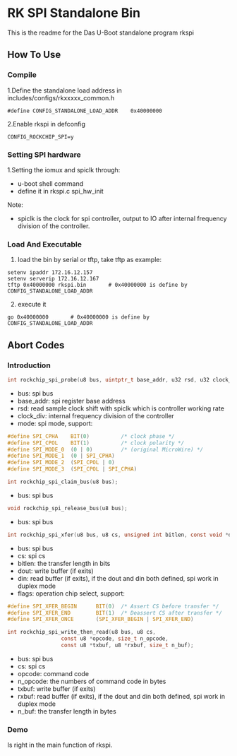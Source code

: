 # RK SPI Standalone Bin

This is the readme for the Das U-Boot standalone program rkspi


How To Use
------------------------
### Compile

1.Define the standalone load address in includes/configs/rkxxxxx_common.h

```shell
#define CONFIG_STANDALONE_LOAD_ADDR    0x40000000
```

2.Enable rkspi in defconfig

```
CONFIG_ROCKCHIP_SPI=y
```

### Setting SPI hardware

1.Setting the iomux and spiclk through:

- u-boot shell command
- define it in rkspi.c spi_hw_init

Note:

- spiclk is the clock for spi controller, output to IO after internal frequency division of the controller.

### Load And Executable

1. load the bin by serial or tftp, take tftp as example:

```shell
setenv ipaddr 172.16.12.157
setenv serverip 172.16.12.167
tftp 0x40000000 rkspi.bin		# 0x40000000 is define by CONFIG_STANDALONE_LOAD_ADDR
```

2. execute it

```shell
go 0x40000000		# 0x40000000 is define by CONFIG_STANDALONE_LOAD_ADDR
```

## Abort Codes

### Introduction

```c
int rockchip_spi_probe(u8 bus, uintptr_t base_addr, u32 rsd, u32 clock_div, u32 mode);
```

- bus: spi bus
- base_addr: spi register base address
- rsd: read sample clock shift with spiclk which is controller working rate
- clock_div: internal frequency division of the controller
- mode: spi mode, support:

```c
#define SPI_CPHA	BIT(0)			/* clock phase */
#define SPI_CPOL	BIT(1)			/* clock polarity */
#define SPI_MODE_0	(0 | 0)			/* (original MicroWire) */
#define SPI_MODE_1	(0 | SPI_CPHA)
#define SPI_MODE_2	(SPI_CPOL | 0)
#define SPI_MODE_3	(SPI_CPOL | SPI_CPHA)
```



```c
int rockchip_spi_claim_bus(u8 bus);
```

- bus: spi bus



```c
void rockchip_spi_release_bus(u8 bus);
```

- bus: spi bus



```c
int rockchip_spi_xfer(u8 bus, u8 cs, unsigned int bitlen, const void *dout, void *din, unsigned long flags);
```

- bus: spi bus
- cs: spi cs
- bitlen: the transfer length in bits
- dout: write buffer (if exits)
- din: read buffer (if exits), if the dout and din both defined, spi work in duplex mode
- flags: operation chip select, support:

```c
#define SPI_XFER_BEGIN		BIT(0)	/* Assert CS before transfer */
#define SPI_XFER_END		BIT(1)	/* Deassert CS after transfer */
#define SPI_XFER_ONCE		(SPI_XFER_BEGIN | SPI_XFER_END)
```



```c
int rockchip_spi_write_then_read(u8 bus, u8 cs,
				 const u8 *opcode, size_t n_opcode,
				 const u8 *txbuf, u8 *rxbuf, size_t n_buf);
```

- bus: spi bus
- cs: spi cs
- opcode: command code
- n_opcode: the numbers of command code in bytes
- txbuf: write buffer (if exits)
- rxbuf: read buffer (if exits), if the dout and din both defined, spi work in duplex mode
- n_buf: the transfer length in bytes

### Demo

Is right in the main function of rkspi.

